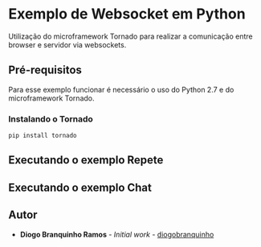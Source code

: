# Exemplo de Websocket em Python
Utilização do microframework Tornado para realizar a comunicação entre browser e servidor via websockets.

## Pré-requisitos
Para esse exemplo funcionar é necessário o uso do Python 2.7 e do microframework Tornado.

### Instalando o Tornado
```
pip install tornado
```

## Executando o exemplo Repete

## Executando o exemplo Chat

## Autor

* **Diogo Branquinho Ramos** - *Initial work* - [diogobranquinho](https://github.com/diogobranquinho)

